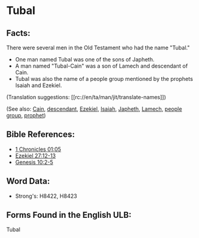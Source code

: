# Tubal

## Facts:

There were several men in the Old Testament who had the name "Tubal."

* One man named Tubal was one of the sons of Japheth.
* A man named "Tubal-Cain" was a son of Lamech and descendant of Cain.
* Tubal was also the name of a people group mentioned by the prophets Isaiah and Ezekiel.

(Translation suggestions: [[rc://en/ta/man/jit/translate-names]])

(See also: [Cain](../names/cain.md), [descendant](../other/descendant.md), [Ezekiel](../names/ezekiel.md), [Isaiah](../names/isaiah.md), [Japheth](../names/japheth.md), [Lamech](../names/lamech.md), [people group](../other/peoplegroup.md), [prophet](../kt/prophet.md))

## Bible References:

* [1 Chronicles 01:05](rc://en/tn/help/1ch/01/05)
* [Ezekiel 27:12-13](rc://en/tn/help/ezk/27/12)
* [Genesis 10:2-5](rc://en/tn/help/gen/10/02)

## Word Data:

* Strong's: H8422, H8423

## Forms Found in the English ULB:

Tubal
